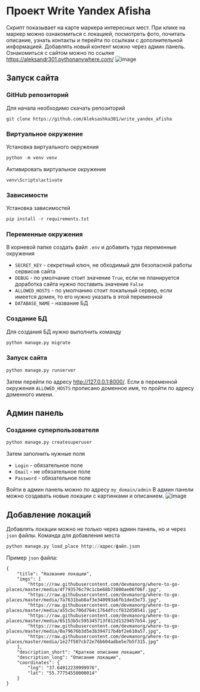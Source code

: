 # Проект Write Yandex Afisha
Скрипт показывает на карте маркера интересных мест. При клике на маркер можно ознакомиться с локацией, посмотреть фото,
почитать описание, узнать контакты и перейти по ссылкам с дополнительной информацией. Добавлять новый контент можно
через админ панель. Ознакомиться с сайтом можно по ссылке https://aleksandr301.pythonanywhere.com/
![image](https://github.com/user-attachments/assets/3a7a513b-4f5e-48c4-8c9d-44d426be2f5b)


## Запуск сайта
### GitHub репозиторий
Для начала необходимо скачать репозиторий
```
git clone https://github.com/Aleksashka301/write_yandex_afisha
```
### Виртуальное окружение
Установка виртуального окружения
```python
python -m venv venv
```
Активировать виртуальное окружение
```
venv\Scripts\activate
```
### Зависимости
Установка зависимостей
```python
pip install -r requirements.txt
```
### Переменные окружения
В корневой папке создать файл `.env` и добавить туда переменные окружения
- `SECRET_KEY` - секретный ключ, не обходимый для безопасной работы сервисов сайта
- `DEBUG` - по умолчание стоит значение `True`, если не планируется доработка сайта нужно поставить значение `False`
- `ALLOWED_HOSTS` - по умолчанию стоит локальный сервер, если имеется домен, то его нужно указать в этой переменной
- `DATABASE_NAME` - название БД
### Создание БД
Для создания БД нужно выполнить команду
```python
python manage.py migrate
```
### Запуск сайта
```python
python manage.py runserver
```
Затем перейти по адресу http://127.0.0.1:8000/. Если в переменной окружения `ALLOWED_HOSTS` прописано доменное имя,
то пройти по адресу доменного имени.
## Админ панель
### Создание суперпользователя
```python
python manage.py createsuperuser
```
Затем заполнить нужные поля
- `Login` - обязательное поле
- `Email` - не обязательное поле
- `Password` - обязательное поле

Войти в админ панель можно по адресу `my_domain/admin`
В админ панели можно создавать новые локации с картинками и описанием.
![image](https://github.com/user-attachments/assets/8d992230-36d9-48cf-99d6-b260c038ac06)
## Добавление локаций
Добавлять локации можно не только через админ панель, но и через `json` файлы. Команда для добавления места
```python
python manage.py load_place http://адрес/файл.json
```
Пример `json` файла:
```
{
    "title": "Название локации",
    "imgs": [
        "https://raw.githubusercontent.com/devmanorg/where-to-go-places/master/media/4f793576c79c1cbe68b73800ae06f06f.jpg",
        "https://raw.githubusercontent.com/devmanorg/where-to-go-places/master/media/7a7631bab8af3e340993a6fb1ded3e73.jpg",
        "https://raw.githubusercontent.com/devmanorg/where-to-go-places/master/media/a55cbc706d764c1764dfccf832d50541.jpg",
        "https://raw.githubusercontent.com/devmanorg/where-to-go-places/master/media/65153b5c595345713f812d1329457b54.jpg",
        "https://raw.githubusercontent.com/devmanorg/where-to-go-places/master/media/0a79676b3d5e3b394717b4bf2e610a57.jpg",
        "https://raw.githubusercontent.com/devmanorg/where-to-go-places/master/media/1e27f507cb72e76b604adbe5e7b5f315.jpg"
    ],
    "description_short": "Краткое описание локации",
    "description_long": "Описание локации",
    "coordinates": {
        "lng": "37.64912239999976",
        "lat": "55.77754550000014"
    }
}
```

